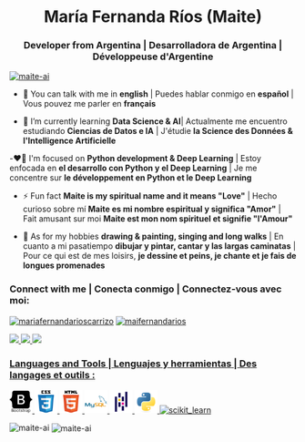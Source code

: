 <h1 align="center">María Fernanda Ríos (Maite)</h1>
<h3 align="center">Developer from Argentina | Desarrolladora de Argentina | Développeuse d'Argentine </h3>

<p align="left"> <a href="https://github.com/ryo-ma/github-profile-trophy"><img src="https://github-profile-trophy.vercel.app/?username=maite-ai" alt="maite-ai" /></a> </p>

- 💬 You can talk with me in **english** | Puedes hablar conmigo en **español** | Vous pouvez me parler en **français**

- 🌱 I’m currently learning **Data Science & AI**| Actualmente me encuentro estudiando **Ciencias de Datos e IA** | J'étudie **la Science des Données & l'Intelligence Artificielle**

-❤️‍🔥 I'm focused on **Python development & Deep Learning** | Estoy enfocada en **el desarrollo con Python y el Deep Learning** | Je me concentre sur **le développement en Python et le Deep Learning**

- ⚡ Fun fact **Maite is my spiritual name and it means "Love"** | Hecho curioso sobre mí **Maite es mi nombre espiritual y significa "Amor"** | Fait amusant sur moi **Maite est mon nom spirituel et signifie "l'Amour"**

- 💚 As for my hobbies **drawing & painting, singing and long walks** | En cuanto a mi pasatiempo **dibujar y pintar, cantar y las largas caminatas** | Pour ce qui est de mes loisirs, **je dessine et peins, je chante et je fais de longues promenades**

<h3 align="left">Connect with me | Conecta conmigo | Connectez-vous avec moi:</h3>
<p align="left">
<a href="https://linkedin.com/in/mariafernandarioscarrizo" target="blank"><img align="center" src="https://raw.githubusercontent.com/rahuldkjain/github-profile-readme-generator/master/src/images/icons/Social/linked-in-alt.svg" alt="mariafernandarioscarrizo" height="30" width="40" /></a>
<a href="https://kaggle.com/maifernandarios" target="blank"><img align="center" src="https://raw.githubusercontent.com/rahuldkjain/github-profile-readme-generator/master/src/images/icons/Social/kaggle.svg" alt="maifernandarios" height="30" width="40" /></a>
</p>

<p align="left">
  <a href="https://github.com/maite-ai"><img width="400" src="https://github-readme-stats.vercel.app/api?username=maite-ai&show_icons=true&theme=cobalt">
  <a href="https://github.com/maite-ai"><img width="400" src="https://github-readme-stats.vercel.app/api/top-langs/?username=maite-ai&hide=html,scss,css,shell&langs_count=10&layout=compact&theme=cobalt">
  <a href="https://github.com/maite-ai"><img width="800" src="https://github-profile-trophy.vercel.app/?username=maite-ai&row=1&column=5&theme=cobalt">
</p>
    
<h3 align="left">Languages and Tools | Lenguajes y herramientas | Des langages et outils :</h3>
<p align="left"> <a href="https://getbootstrap.com" target="_blank" rel="noreferrer"> <img src="https://raw.githubusercontent.com/devicons/devicon/master/icons/bootstrap/bootstrap-plain-wordmark.svg" alt="bootstrap" width="40" height="40"/> </a> <a href="https://www.w3schools.com/css/" target="_blank" rel="noreferrer"> <img src="https://raw.githubusercontent.com/devicons/devicon/master/icons/css3/css3-original-wordmark.svg" alt="css3" width="40" height="40"/> </a> <a href="https://www.w3.org/html/" target="_blank" rel="noreferrer"> <img src="https://raw.githubusercontent.com/devicons/devicon/master/icons/html5/html5-original-wordmark.svg" alt="html5" width="40" height="40"/> </a> <a href="https://www.mysql.com/" target="_blank" rel="noreferrer"> <img src="https://raw.githubusercontent.com/devicons/devicon/master/icons/mysql/mysql-original-wordmark.svg" alt="mysql" width="40" height="40"/> </a> <a href="https://pandas.pydata.org/" target="_blank" rel="noreferrer"> <img src="https://raw.githubusercontent.com/devicons/devicon/2ae2a900d2f041da66e950e4d48052658d850630/icons/pandas/pandas-original.svg" alt="pandas" width="40" height="40"/> </a> <a href="https://www.python.org" target="_blank" rel="noreferrer"> <img src="https://raw.githubusercontent.com/devicons/devicon/master/icons/python/python-original.svg" alt="python" width="40" height="40"/> </a> <a href="https://scikit-learn.org/" target="_blank" rel="noreferrer"> <img src="https://upload.wikimedia.org/wikipedia/commons/0/05/Scikit_learn_logo_small.svg" alt="scikit_learn" width="40" height="40"/> </a> </p>

<p><img align="left" src="https://github-readme-stats.vercel.app/api/top-langs?username=maite-ai&show_icons=true&theme=cobalt" alt="maite-ai" /></p>

<p>&nbsp;<img align="center" src="https://github-readme-stats.vercel.app/api?username=maite-ai&show_icons=true&theme=cobalt" alt="maite-ai" /></p>

